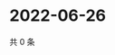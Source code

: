 # 2022-06-26

共 0 条

<!-- BEGIN WEIBO -->
<!-- 最后更新时间 Sun Jun 26 2022 15:13:50 GMT+0800 (China Standard Time) -->

<!-- END WEIBO -->
